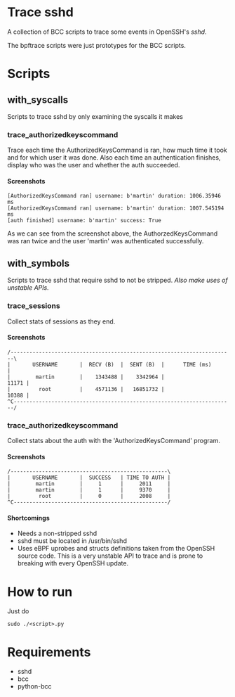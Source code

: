 # Trace sshd

A collection of BCC scripts to trace some events in OpenSSH's *sshd*.

The bpftrace scripts were just prototypes for the BCC scripts.

# Scripts

## with_syscalls
Scripts to trace sshd by only examining the syscalls it makes

### trace_authorizedkeyscommand
Trace each time the AuthorizedKeysCommand is ran, how much time it took and for which user it was done.
Also each time an authentication finishes, display who was the user and whether the auth succeeded.

#### Screenshots
```
[AuthorizedKeysCommand ran] username: b'martin' duration: 1006.35946 ms
[AuthorizedKeysCommand ran] username: b'martin' duration: 1007.545194 ms
[auth finished] username: b'martin' success: True
```
As we can see from the screenshot above, the AuthorzedKeysCommand was ran twice
and the user 'martin' was authenticated successfully.

## with_symbols

Scripts to trace sshd that require sshd to not be stripped.
*Also make uses of unstable APIs.*

### trace_sessions
Collect stats of sessions as they end.

#### Screenshots
```
/-----------------------------------------------------------------------\
|       USERNAME       |  RECV (B)  |  SENT (B)  |      TIME (ms)       |
|        martin        |    1343488 |    3342964 |                11171 |
|         root         |    4571136 |   16851732 |                10388 |
^C----------------------------------------------------------------------/
```
### trace_authorizedkeyscommand
Collect stats about the auth with the 'AuthorizedKeysCommand' program.

#### Screenshots
```
/--------------------------------------------------\
|       USERNAME       |  SUCCESS   | TIME TO AUTH |
|        martin        |     1      |     2011     |
|        martin        |     1      |     9370     |
|         root         |     0      |     2008     |
^C-------------------------------------------------/
```
#### Shortcomings
* Needs a non-stripped sshd
* sshd must be located in /usr/bin/sshd
* Uses eBPF uprobes and structs definitions taken from the OpenSSH source code.
  This is a very unstable API to trace and is prone to breaking
  with every OpenSSH update.

# How to run
Just do
```
sudo ./<script>.py
```


# Requirements
* sshd
* bcc
* python-bcc
